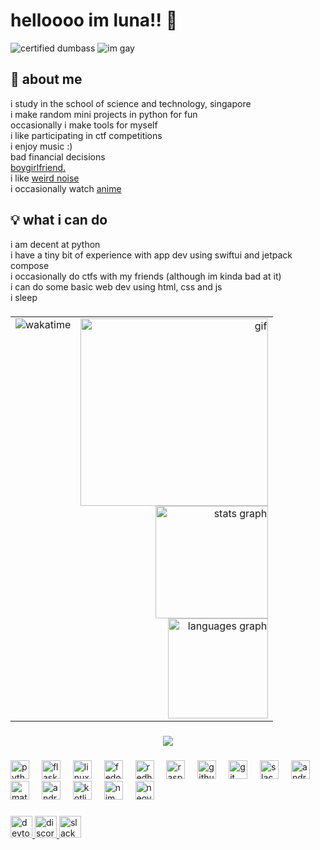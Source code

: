 <h1 align="left">helloooo im luna!! 💖</h1>

![certified dumbass](https://img.shields.io/badge/she%2fher-b33b72?style=for-the-badge&logoColor=white&labelcolor=black) ![im gay](https://img.shields.io/badge/transfem_lesbian-b33b72?style=for-the-badge&logoColor=white&labelcolor=black)  

## 💫 about me
i study in the school of science and technology, singapore  
i make random mini projects in python for fun  
occasionally i make tools for myself  
i like participating in ctf competitions  
i enjoy music :)  
bad financial decisions  
[boygirlfriend.](https://en.pronouns.page/@audhdom)  
i like [weird noise](https://www.last.fm/user/ellipticobj/)  
i occasionally watch [anime](https://anilist.co/user/ellipticobj/)  

## 💡 what i can do  
i am decent at python  
i have a tiny bit of experience with app dev using swiftui and jetpack compose  
i occasionally do ctfs with my friends (although im kinda bad at it)  
i can do some basic web dev using html, css and js  
i sleep  

###

<table border="0" style="border-collapse: collapse;">
  <tr>
    <td valign="top" align="left">
      <img src="https://github-readme-stats.vercel.app/api/wakatime?username=U082G71UZBK&api_domain=waka.hackclub.com&bg_color=E9D8D4&title_color=2F855A&icon_color=862931&text_color=862931&custom_title=wakatime%20:3" alt="wakatime" />
    </td>
    <td valign="top" align="right">
      <img height="300" src="https://i.imgflip.com/65efzo.gif" alt="gif" /><br/>
      <img src="https://github-readme-stats.vercel.app/api?username=ellipticobj&hide_title=false&hide_rank=false&show_icons=true&include_all_commits=true&count_private=true&disable_animations=false&theme=rose&locale=en&hide_border=false&custom_title=luna" height="180" alt="stats graph" /><br/>
      <img src="https://github-readme-stats.vercel.app/api/top-langs?username=ellipticobj&locale=en&hide_title=false&layout=compact&card_width=320&langs_count=5&theme=rose&hide_border=false" height="160" alt="languages graph" />
    </td>
  </tr>
</table>

<!--
<div align="right">
  <img height="300" src="https://i.imgflip.com/65efzo.gif"  />
  <img src="https://github-readme-stats.vercel.app/api?username=ellipticobj&hide_title=false&hide_rank=false&show_icons=true&include_all_commits=true&count_private=true&disable_animations=false&theme=rose&locale=en&hide_border=false&custom_title=luna" height="180" alt="stats graph"  />
  <img src="https://github-readme-stats.vercel.app/api/top-langs?username=ellipticobj&locale=en&hide_title=false&layout=compact&card_width=320&langs_count=5&theme=rose&hide_border=false" height="160" alt="languages graph"  />
</div>

###

<div align="left">
  <img src="https://github-readme-stats.vercel.app/api/wakatime?username=U082G71UZBK&api_domain=waka.hackclub.com&bg_color=E9D8D4&title_color=2F855A&icon_color=862931&text_color=862931&custom_title=wakatime%20:3"  />
</div> -->

###

<div align="center">
  <img src="https://profile-counter.glitch.me/ellipticobj/count.svg?"  />
</div>

###

<div align="left">
  <img src="https://cdn.simpleicons.org/python/3776AB" height="30" alt="python logo"  />
  <img width="12" />
  <img src="https://cdn.jsdelivr.net/gh/devicons/devicon/icons/flask/flask-original.svg" height="30" alt="flask logo"  />
  <img width="12" />
  <img src="https://cdn.simpleicons.org/linux/FCC624" height="30" alt="linux logo"  />
  <img width="12" />
  <img src="https://cdn.jsdelivr.net/gh/devicons/devicon/icons/fedora/fedora-original.svg" height="30" alt="fedora logo"  />
  <img width="12" />
  <img src="https://cdn.simpleicons.org/redhat/EE0000" height="30" alt="redhat logo"  />
  <img width="12" />
  <img src="https://cdn.jsdelivr.net/gh/devicons/devicon/icons/raspberrypi/raspberrypi-original.svg" height="30" alt="raspberrypi logo"  />
  <img width="12" />
  <img src="https://cdn.jsdelivr.net/gh/devicons/devicon/icons/github/github-original.svg" height="30" alt="github logo"  />
  <img width="12" />
  <img src="https://cdn.jsdelivr.net/gh/devicons/devicon/icons/git/git-original.svg" height="30" alt="git logo"  />
  <img width="12" />
  <img src="https://cdn.simpleicons.org/slack/4A154B" height="30" alt="slack logo"  />
  <img width="12" />
  <img src="https://cdn.simpleicons.org/android/3DDC84" height="30" alt="android logo"  />
  <img width="12" />
  <img src="https://cdn.simpleicons.org/mui/007FFF" height="30" alt="materialui logo"  />
  <img width="12" />
  <img src="https://cdn.jsdelivr.net/gh/devicons/devicon/icons/androidstudio/androidstudio-original.svg" height="30" alt="androidstudio logo"  />
  <img width="12" />
  <img src="https://cdn.simpleicons.org/kotlin/7F52FF" height="30" alt="kotlin logo"  />
  <img width="12" />
  <img src="https://cdn.simpleicons.org/nim/FFE953" height="30" alt="nim logo"  />
  <img width="12" />
  <img src="https://cdn.simpleicons.org/neovim/57A143" height="30" alt="neovim logo"  />
</div>

###

<div align="left">
  <a href="https://dev.to/ellipticobj" target="_blank">
    <img src="https://img.shields.io/static/v1?message=dev.to&logo=dev.to&label=&color=0A0A0A&logoColor=white&labelColor=&style=for-the-badge" height="35" alt="devto logo"  />
  </a>
  <a href="http://discordapp.com/users/973943523655164032" target="_blank">
    <img src="https://img.shields.io/static/v1?message=Discord&logo=discord&label=&color=7289DA&logoColor=white&labelColor=&style=for-the-badge" height="35" alt="discord logo"  />
  </a>
  <a href="https://hackclub.slack.com/team/U082G71UZBK" target="_blank">
    <img src="https://img.shields.io/static/v1?message=Slack&logo=slack&label=&color=&logoColor=white&labelColor=&style=for-the-badge" height="35" alt="slack logo"  />
  </a>
</div>

###
